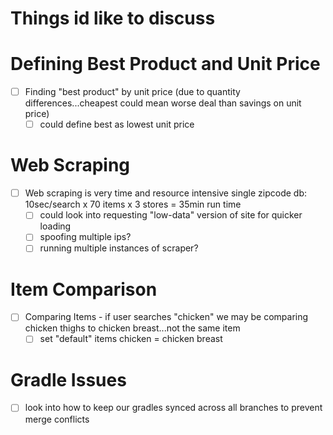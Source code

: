 # Things id like to discuss

# Defining Best Product and Unit Price
- [ ] Finding "best product" by unit price (due to quantity differences...cheapest could mean worse deal than savings on unit price)
	- [ ] could define best as lowest unit price
# Web Scraping
- [ ] Web scraping is very time and resource intensive 
	single zipcode db: 10sec/search x 70 items x 3 stores = 35min run time
	- [ ] could look into requesting "low-data" version of site for quicker loading 
	- [ ] spoofing multiple ips? 
	- [ ] running multiple instances of scraper? 
# Item Comparison 
- [ ] Comparing Items - if user searches "chicken" we may be comparing chicken thighs to chicken breast...not the same item
	- [ ] set "default" items chicken = chicken breast
# Gradle Issues
- [ ] look into how to keep our gradles synced across all branches to prevent merge conflicts 


